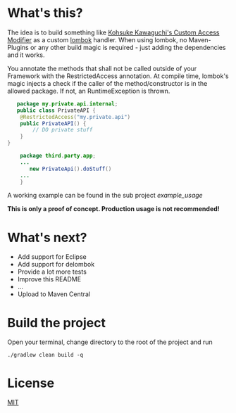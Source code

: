# What's this?
The idea is to build something like [Kohsuke Kawaguchi's  Custom Access Modifier](http://www.kohsuke.org/access-modifier/) 
as a custom [lombok](http://projectlombok.org/) handler. When using lombok, no Maven-Plugins or any other build magic is required - just
adding the dependencies and it works.

You annotate the methods that shall not be called outside of your Framework with the RestrictedAccess annotation.
At compile time, lombok's magic injects a check if the caller of the method/constructor is in the allowed package.
If not, an RuntimeException is thrown.

```java
   package my.private.api.internal;
   public class PrivateAPI {
    @RestrictedAccess("my.private.api")
    public PrivateAPI() {
        // DO private stuff
    }
}
```

```java
    package third.party.app;
    ...
       new PrivateApi().doStuff()
    ...
    }
```

A working example can be found in the sub project *example_usage*

**This is only a proof of concept. Production usage is not recommended!**

# What's next?
* Add support for Eclipse
* Add support for delombok 
* Provide a lot more tests
* Improve this README
* ...
* Upload to Maven Central

# Build the project

Open your terminal, change directory to the root of the project and run

    ./gradlew clean build -q

# License
[MIT](http://opensource.org/licenses/mit-license.php)

